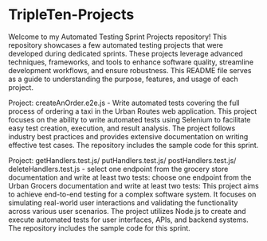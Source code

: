 # TripleTen-Projects

Welcome to my Automated Testing Sprint Projects repository! This repository showcases a few automated testing projects that were developed during dedicated sprints. These projects leverage advanced techniques, frameworks, and tools to enhance software quality, streamline development workflows, and ensure robustness. This README file serves as a guide to understanding the purpose, features, and usage of each project.

Project: createAnOrder.e2e.js - Write automated tests covering the full process of ordering a taxi in the Urban Routes web application. 
This project focuses on the ability to write automated tests using Selenium to facilitate easy test creation, execution, and result analysis. The project follows industry best practices and provides extensive documentation on writing effective test cases. The repository includes the sample code for this sprint. 

Project: getHandlers.test.js/ putHandlers.test.js/ postHandlers.test.js/ deleteHandlers.test.js -  select one endpoint from the grocery store documentation and write at least two tests: choose one endpoint from the Urban Grocers documentation and write at least two tests:
This project aims to achieve end-to-end testing for a complex software system. It focuses on simulating real-world user interactions and validating the functionality across various user scenarios. The project utilizes Node.js to create and execute automated tests for user interfaces, APIs, and backend systems. The repository includes the sample code for this sprint. 

